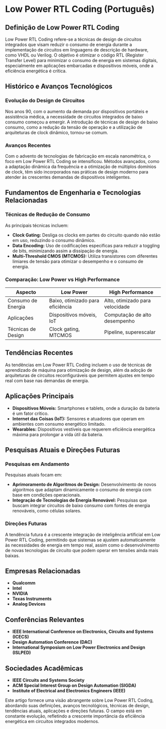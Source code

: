 # Low Power RTL Coding (Português)

## Definição de Low Power RTL Coding

Low Power RTL Coding refere-se a técnicas de design de circuitos integrados que visam reduzir o consumo de energia durante a implementação de circuitos em linguagens de descrição de hardware, como VHDL ou Verilog. O objetivo é otimizar o código RTL (Register Transfer Level) para minimizar o consumo de energia em sistemas digitais, especialmente em aplicações embarcadas e dispositivos móveis, onde a eficiência energética é crítica.

## Histórico e Avanços Tecnológicos

### Evolução do Design de Circuitos

Nos anos 90, com o aumento da demanda por dispositivos portáteis e assistência médica, a necessidade de circuitos integrados de baixo consumo começou a emergir. A introdução de técnicas de design de baixo consumo, como a redução da tensão de operação e a utilização de arquiteturas de clock dinâmico, tornou-se comum.

### Avanços Recentes

Com o advento de tecnologias de fabricação em escala nanométrica, o foco em Low Power RTL Coding se intensificou. Métodos avançados, como a adaptação dinâmica da frequência e a otimização de múltiplos domínios de clock, têm sido incorporados nas práticas de design moderno para atender às crescentes demandas de dispositivos inteligentes.

## Fundamentos de Engenharia e Tecnologias Relacionadas

### Técnicas de Redução de Consumo

As principais técnicas incluem:

- **Clock Gating:** Desliga os clocks em partes do circuito quando não estão em uso, reduzindo o consumo dinâmico.
- **Data Encoding:** Uso de codificações específicas para reduzir a toggling de bits, minimizando assim a dissipação de energia.
- **Multi-Threshold CMOS (MTCMOS):** Utiliza transistores com diferentes limiares de tensão para otimizar o desempenho e o consumo de energia.

### Comparação: Low Power vs High Performance

| Aspecto                | Low Power                          | High Performance                   |
|-----------------------|------------------------------------|------------------------------------|
| Consumo de Energia     | Baixo, otimizado para eficiência   | Alto, otimizado para velocidade    |
| Aplicações             | Dispositivos móveis, IoT           | Computação de alto desempenho      |
| Técnicas de Design     | Clock gating, MTCMOS               | Pipeline, superescalar             |

## Tendências Recentes

As tendências em Low Power RTL Coding incluem o uso de técnicas de aprendizado de máquina para otimização de design, além da adoção de arquiteturas de circuitos reconfiguráveis que permitem ajustes em tempo real com base nas demandas de energia.

## Aplicações Principais

- **Dispositivos Móveis:** Smartphones e tablets, onde a duração da bateria é um fator crítico.
- **Internet das Coisas (IoT):** Sensores e atuadores que operam em ambientes com consumo energético limitado.
- **Wearables:** Dispositivos vestíveis que requerem eficiência energética máxima para prolongar a vida útil da bateria.

## Pesquisas Atuais e Direções Futuras

### Pesquisas em Andamento

Pesquisas atuais focam em:

- **Aprimoramento de Algoritmos de Design:** Desenvolvimento de novos algoritmos que adaptam dinamicamente o consumo de energia com base em condições operacionais.
- **Integração de Tecnologias de Energia Renovável:** Pesquisas que buscam integrar circuitos de baixo consumo com fontes de energia renováveis, como células solares.

### Direções Futuras

A tendência futura é a crescente integração de inteligência artificial em Low Power RTL Coding, permitindo que sistemas se ajustem automaticamente às necessidades de energia em tempo real, assim como o desenvolvimento de novas tecnologias de circuito que podem operar em tensões ainda mais baixas.

## Empresas Relacionadas

- **Qualcomm**
- **Intel**
- **NVIDIA**
- **Texas Instruments**
- **Analog Devices**

## Conferências Relevantes

- **IEEE International Conference on Electronics, Circuits and Systems (ICECS)**
- **Design Automation Conference (DAC)**
- **International Symposium on Low Power Electronics and Design (ISLPED)**

## Sociedades Acadêmicas

- **IEEE Circuits and Systems Society**
- **ACM Special Interest Group on Design Automation (SIGDA)**
- **Institute of Electrical and Electronics Engineers (IEEE)**

Este artigo fornece uma visão abrangente sobre Low Power RTL Coding, abordando suas definições, avanços tecnológicos, técnicas de design, tendências atuais, aplicações e direções futuras. O campo está em constante evolução, refletindo a crescente importância da eficiência energética em circuitos integrados modernos.
